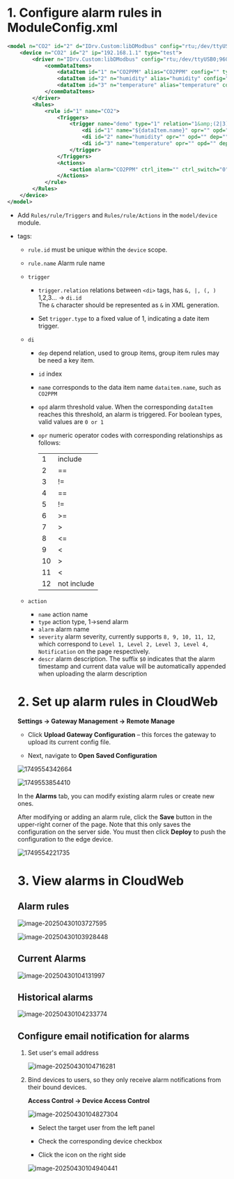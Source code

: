 # 1. Configure alarm rules in ModuleConfig.xml

```xml
<model n="CO2" id="2" d="IDrv.Custom:libDModbus" config="rtu;/dev/ttyUSB0;9600;None;8;1;STANDARD;2000;100;20" devicedriver="Modbus-RTU">
    <device n="CO2" id="2" ip="192.168.1.1" type="test">
        <driver n="IDrv.Custom:libDModbus" config="rtu;/dev/ttyUSB0;9600;None;8;1;STANDARD;2000;100;20" id="1">
            <commDataItems>
                <dataItem id="1" n="CO2PPM" alias="CO2PPM" config="" type="a" rw="0" freq="10000" report="1"/>
                <dataItem id="2" n="humidity" alias="humidity" config="" type="a" rw="0" freq="10000" report="1"/>
                <dataItem id="3" n="temperature" alias="temperature" config="" type="a" rw="0" freq="10000" report="1"/>
            </commDataItems>
        </driver>
        <Rules>
            <rule id="1" name="CO2">
                <Triggers>
                    <trigger name="demo" type="1" relation="1&amp;(2|3)" >
                        <di id="1" name="${dataItem.name}" opr="" opd="" dep="" />
                        <di id="2" name="humidity" opr="" opd="" dep="" />
                        <di id="3" name="temperature" opr="" opd="" dep="" />
                    </trigger>
                </Triggers>
                <Actions>
                    <action alarm="CO2PPM" ctrl_item="" ctrl_switch="0" ctrl_value="" descr="CO2PPM,$0" name="CO2PPM" severity="8" type="1"/>
                </Actions>
            </rule>
        </Rules>
    </device>
</model>
```

- Add `Rules/rule/Triggers` and `Rules/rule/Actions` in the `model/device` module.

- tags: 

  - `rule.id` must be unique within the `device` scope.

  - `rule.name` Alarm rule name

  - `trigger`

    - `trigger.relation` relations between `<di>` tags, has `&, |, (, )`  
      1,2,3... -> `di.id`  
      The `&` character should be represented as `&` in XML generation.  
      
    - Set `trigger.type` to a fixed value of 1, indicating a date item trigger.

  - `di` 

    - `dep` depend relation, used to group items,  group item rules may be need a key item.

    - `id` index

    - `name` corresponds to the data item name `dataitem.name`, such as `CO2PPM`

    - `opd` alarm threshold value. When the corresponding `dataItem` reaches this threshold, an alarm is triggered. For boolean types, valid values are `0 or 1`

    - `opr` numeric operator codes with corresponding relationships as follows:

      |      |             |
      | ---- | ----------- |
      | 1    | include     |
      | 2    | ==          |
      | 3    | !=          |
      | 4    | ==          |
      | 5    | !=          |
      | 6    | >=          |
      | 7    | >           |
      | 8    | <=          |
      | 9    | <           |
      | 10   | >           |
      | 11   | <           |
      | 12   | not include |

  - `action`

    - `name` action name
    - `type` action type, 1->send alarm
    - `alarm` alarm name
    - `severity` alarm severity, currently supports `8, 9, 10, 11, 12`, which correspond to `Level 1, Level 2, Level 3, Level 4, Notification` on the page respectively.
    - `descr` alarm description. The suffix `$0` indicates that the alarm timestamp and current data value will be automatically appended when uploading the alarm description

  

  # 2. Set up alarm rules in CloudWeb

  **Settings -> Gateway Management -> Remote Manage**

  - Click **Upload Gateway Configuration** – this forces the gateway to upload its current config file.

  - Next, navigate to **Open Saved Configuration**

   ![1749554342664](https://github.com/user-attachments/assets/3fd6541b-a297-4646-9da5-51ec29b68417)


    ![1749553854410](https://github.com/user-attachments/assets/2d07167d-e062-4c22-b77f-638a948783b1)


    In the **Alarms** tab, you can modify existing alarm rules or create new ones.

    After modifying or adding an alarm rule, click the **Save** button in the upper-right corner of the page. Note that this only saves the configuration on the server side. You must then click **Deploy** to push the configuration to the edge device.

    ![1749554221735](https://github.com/user-attachments/assets/1d138624-6dde-4b87-a87c-7759d8d2b1e0)


  

  

  # 3. View alarms in CloudWeb

  ## Alarm rules

  ![image-20250430103727595](https://github.com/user-attachments/assets/345cea9d-f473-4fa9-961c-e58267b6abcf)


  ![image-20250430103928448](https://github.com/user-attachments/assets/70110a37-17ae-4a40-b2d6-35c03bb789ee)


  ## Current Alarms

  ![image-20250430104131997](https://github.com/user-attachments/assets/a1c93161-b6bc-4300-99bf-825ad1f2ffcb)


  ## Historical alarms

  ![image-20250430104233774](https://github.com/user-attachments/assets/6b7e0a11-aada-4834-88c2-0f3185b053ec)


  
  ## Configure email notification for alarms

  1. Set user's email address

     ![image-20250430104716281](https://github.com/user-attachments/assets/113fcb0f-0ca1-437f-a040-adecc0fd5e1f)


  2. Bind devices to users, so they only receive alarm notifications from their bound devices.

     **Access Control -> Device Access Control**

     ![image-20250430104827304](https://github.com/user-attachments/assets/4f21708c-5d92-4aea-a065-58c19bb94a91)


     - Select the target user from the left panel

     - Check the corresponding device checkbox

     - Click the icon on the right side

     ![image-20250430104940441](https://github.com/user-attachments/assets/6c020a43-1656-4a2b-be06-915c7dc09b64)


     
